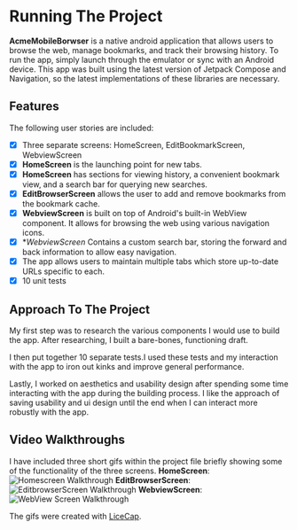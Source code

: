 # Running The Project
**AcmeMobileBorwser**  is a native android application that allows users to browse the web, manage bookmarks, and track their
browsing history. To run the app, simply launch through the emulator or sync with an Android device.
This app was built using the latest version of Jetpack Compose and Navigation, so the latest implementations of these libraries are necessary.

## Features
The following user stories are included:

* [x] Three separate screens: HomeScreen, EditBookmarkScreen, WebviewScreen
* [x] **HomeScreen** is the launching point for new tabs.
* [x] **HomeScreen** has sections for viewing history, a convenient bookmark view, and a search bar for querying new searches.
* [x] **EditBrowserScreen** allows the user to add and remove bookmarks from the bookmark cache.
* [x] **WebviewScreen** is built on top of Android's built-in WebView component. It allows for browsing the web using various navigation icons.
* [x] **WebviewScreen* Contains a custom search bar, storing the forward and back information to allow easy navigation.
* [x] The app allows users to maintain multiple tabs which store up-to-date URLs specific to each.
* [x] 10 unit tests

## Approach To The Project
My first step was to research the various components I would use to build the app.
After researching, I built a bare-bones, functioning draft.

I then put together 10 separate tests.I used these tests and my interaction with the app to iron out kinks and improve general performance.

Lastly, I worked on aesthetics and usability design after spending some time interacting with the app during the building process.
I like the approach of saving usability and ui design until the end when I can interact more robustly with the app.

## Video Walkthroughs
I have included three short gifs within the project file briefly showing some of the functionality of the three screens.
**HomeScreen**:
<img src='homescreen_walkthrough.gif' title='HomeScreen Walkthrough' width='' alt='Homescreen Walkthrough' />
**EditBrowserScreen**:
<img src='editbookmarkscreen_walkthrough.gif' title='EditBrowserScreen Walkthrough' width='' alt='EditbrowserScreen Walkthrough' />
**WebviewScreen**:
<img src='webviewscreen_walkthrough.gif' title='WebViewScreen Walkthrough' width='' alt='WebView Screen Walkthrough' />

The gifs were created with [LiceCap](http://www.cockos.com/licecap/).